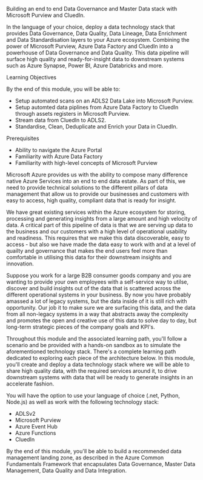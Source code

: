 Building an end to end Data Governance and Master Data stack with Microsoft Purview and CluedIn. 

In the language of your choice, deploy a data technology stack that provides Data Governance, Data Quality, Data Lineage, Data Enrichment and Data Standardisation layers to your Azure ecosystem. Combining the power of Microsoft Purview, Azure Data Factory and CluedIn into a powerhouse of Data Governance and Data Quality. This data pipeline will surface high quality and ready-for-insight data to downstream systems such as Azure Synapse, Power BI, Azure Databricks and more. 

Learning Objectives

By the end of this module, you will be able to:

 - Setup automated scans on an ADLS2 Data Lake into Microsoft Purview. 
 - Setup automted data piplines from Azure Data Factory to CluedIn through assets registers in Microsoft Purview. 
 - Stream data from CluedIn to ADLS2.
 - Standardise, Clean, Deduplicate and Enrich your Data in CluedIn. 

 Prerequisites

  - Ability to navigate the Azure Portal
  - Familiarity with Azure Data Factory
  - Familiarity with high-level concepts of Microsoft Purview

Microsoft Azure provides us with the ability to compose many difference native Azure Services into an end to end data estate. As part of this, we need to provide technical solutions to the different pillars of data management that allow us to provide our businesses and customers with easy to access, high quality, compliant data that is ready for insight. 

We have great existing services within the Azure ecosystem for storing, processing and generating insights from a large amount and high velocity of data. A critical part of this pipeline of data is that we are serving up data to the business and our customers with a high level of operational usability and readiness. This requires that we make this data discoverable, easy to access - but also we have made the data easy to work with and at a level of quailty and governance that makes the end users feel more than comfortable in utilising this data for their downstream insights and innovation. 

Suppose you work for a large B2B consumer goods company and you are wanting to provide your own employees with a self-service way to utilse, discover and build insights out of the data that is scattered across the different operational systems in your business. By now you have probably amassed a lot of legacy systems, but the data inside of it is still rich with opportunity. Our job it to make sure we are surfacing this data, and the data from all non-legacy systems in a way that abstracts away the complexity and promotes the open and creative use of this data to solve day to day, but long-term strategic pieces of the company goals and KPI's. 

Throughout this module and the associated learning path, you'll follow a scenario and be provided with a hands-on sandbox as to simulate the aforementioned technology stack. There's a complete learning path dedicated to exploring each piece of the architecture below. In this module, you'll create and deploy a data technology stack where we will be able to share high quality data, with the required services around it, to drive downstream systems with data that will be ready to generate insights in an accelerate fashion. 

You will have the option to use your language of choice (.net, Python, Node.js) as well as work with the following technology stack:

 - ADLSv2
 - Microsoft Purview
 - Azure Event Hub
 - Azure Functions
 - CluedIn

By the end of this module, you'll be able to build a recommended data management landing zone, as described in the Azure Common Fundamentals Framework that encapsulates Data Governance, Master Data Management, Data Quality and Data Integration.
